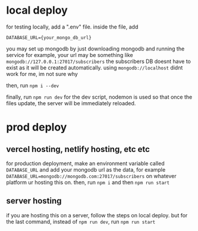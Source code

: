 # local deploy
for testing locally, add a ".env" file.
inside the file, add 
```
DATABASE_URL={your_mongo_db_url}
```
you may set up mongodb by just downloading mongodb and running the service
for example, your url may be something like `mongodb://127.0.0.1:27017/subscribers`
the subscribers DB doesnt have to exist as it will be created automatically.
using `mongodb://localhost` didnt work for me, im not sure why

then, run `npm i --dev`

finally, run `npm run dev`
for the dev script, nodemon is used so that once the files update, the server will be immediately reloaded.

# prod deploy
## vercel hosting, netlify hosting, etc etc
for production deployment, make an environment variable called `DATABASE_URL` and add your mongodb url as the data, for example `DATABASE_URL=mongodb://mongodb.com:27017/subscribers` on whatever platform ur hosting this on.
then, run `npm i` and then `npm run start`

## server hosting
if you are hosting this on a server, follow the steps on local deploy.
but for the last command, instead of `npm run dev`, run `npm run start`

